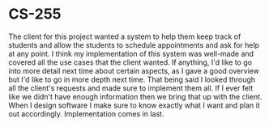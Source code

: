 # CS-255

The client for this project wanted a system to help them keep track of students and allow the students to schedule appointments and ask for help at any point. I think my implementation of this system was well-made and covered all the use cases that the client wanted. If anything, I'd like to go into more detail next time about certain aspects, as I gave a good overview but I'd like to go in more depth next time. That being said I looked through all the client's requests and made sure to implement them all. If I ever felt like we didn't have enough information then we bring that up with the client.
When I design software I make sure to know exactly what I want and plan it out accordingly. Implementation comes in last.
